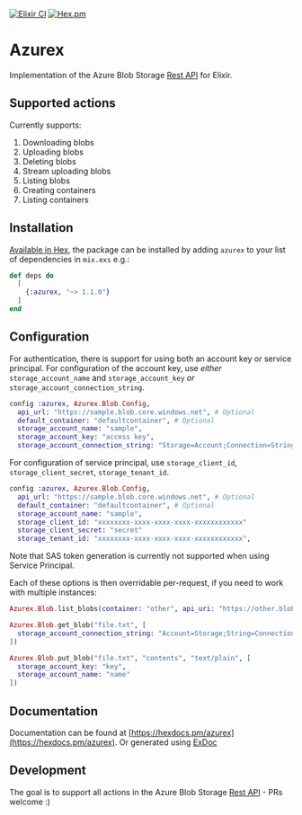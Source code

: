 [![Elixir CI](https://github.com/jakobht/azurex/actions/workflows/elixir.yml/badge.svg)](https://github.com/jakobht/azurex/actions/workflows/elixir.yml)
[![Hex.pm](https://img.shields.io/hexpm/v/azurex)](https://hex.pm/packages/azurex)

# Azurex

Implementation of the Azure Blob Storage [Rest API](https://docs.microsoft.com/en-us/rest/api/storageservices/blob-service-rest-api) for Elixir.

## Supported actions

Currently supports:

1. Downloading blobs
2. Uploading blobs
3. Deleting blobs
4. Stream uploading blobs
5. Listing blobs
6. Creating containers
7. Listing containers

## Installation

[Available in Hex](https://hex.pm/packages/azurex), the package can be installed
by adding `azurex` to your list of dependencies in `mix.exs` e.g.:

```elixir
def deps do
  [
    {:azurex, "~> 1.1.0"}
  ]
end
```

## Configuration

For authentication, there is support for using both an account key or service principal.
For configuration of the account key, use _either_ `storage_account_name` and `storage_account_key` _or_ `storage_account_connection_string`.

```elixir
config :azurex, Azurex.Blob.Config,
  api_url: "https://sample.blob.core.windows.net", # Optional
  default_container: "defaultcontainer", # Optional
  storage_account_name: "sample",
  storage_account_key: "access key",
  storage_account_connection_string: "Storage=Account;Connection=String" # Required if storage account `name` and `key` not set
```

For configuration of service principal, use `storage_client_id`, `storage_client_secret`, `storage_tenant_id`.

```elixir
config :azurex, Azurex.Blob.Config,
  api_url: "https://sample.blob.core.windows.net", # Optional
  default_container: "defaultcontainer", # Optional
  storage_account_name: "sample",
  storage_client_id: "xxxxxxxx-xxxx-xxxx-xxxx-xxxxxxxxxxxx"
  storage_client_secret: "secret"
  storage_tenant_id: "xxxxxxxx-xxxx-xxxx-xxxx-xxxxxxxxxxxx",
```
Note that SAS token generation is currently not supported when using Service Principal.

Each of these options is then overridable per-request, if you need to work with multiple instances:

```elixir
Azurex.Blob.list_blobs(container: "other", api_uri: "https://other.blob.net")

Azurex.Blob.get_blob("file.txt", [
  storage_account_connection_string: "Account=Storage;String=Connection"
])

Azurex.Blob.put_blob("file.txt", "contents", "text/plain", [
  storage_account_key: "key",
  storage_account_name: "name"
])
```

## Documentation

Documentation can be found at [https://hexdocs.pm/azurex](https://hexdocs.pm/azurex). Or generated using [ExDoc](https://github.com/elixir-lang/ex_doc)

## Development

The goal is to support all actions in the Azure Blob Storage [Rest API](https://docs.microsoft.com/en-us/rest/api/storageservices/blob-service-rest-api) - PRs welcome :)

